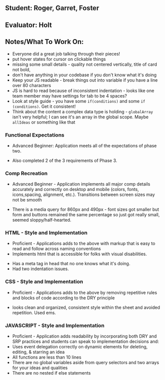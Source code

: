 ## Student: Roger, Garret, Foster
## Evaluator: Holt

## Notes/What To Work On:
- Everyone did a great job talking through their pieces!
- put hover states for cursor on clickable things
- missing some small details - quality not centered vertically, title of card not bold,
- don't have anything in your codebase if you don't know what it's doing
- Keep your JS readable - break things out into variable if you have a line over 80 characters
- JS is hard to read because of inconsistent indentation - looks like one team member may have settings for tab to be 4 spaces?
- Look at style guide - you have some `if(conditions)` and some `if (conditions)`. Get it consistent!
- Think about the content a complex data type is holding - `globalArray` isn't very helpful; I can see it's an array in the global scope. Maybe `allIdeas` or something like that

### Functional Expectations

*  Advanced Beginner: Application meets all of the expectations of phase two.
 - Also completed 2 of the 3 requirements of Phase 3.

### Comp Recreation
 
*  Advanced Beginner - Application implements all major comp details accurately and correctly on desktop and mobile (colors, fonts, icons,spacing, alignment,  etc.). Transitions between screen sizes may not be smooth
 - There is a media query for 860px and 490px - font sizes got smaller but form and buttons remained the same percentage so just got really small, seemed sloppy/half-hearted.

### HTML - Style and Implementation

*  Proficient - Applications adds to the above with markup that is easy to read and follow across naming conventions
  *  Implements html that is accessible for folks with visual disabilities.
 - Has a meta tag in head that no one knows what it's doing.
 - Had two indentation issues.

### CSS - Style and Implementation

*  Proficient - Applications adds to the above by removing repetitive rules and blocks of code according to the DRY principle
- looks clean and organized, consistent style within the sheet and avoided repetition. Used ems.

### JAVASCRIPT - Style and Implementation

*  Proficient - Application adds readability by incorporating both DRY and SRP practices and students can speak to implementation decisions and:
  *  Uses event delegation correctly on dynamic elements for deleting, editing, & starring an idea
  *  All functions are less than 10 lines
  *  There are no global variables aside from query selectors and two arrays for your ideas and qualities
  *  There are no nested if else statements
